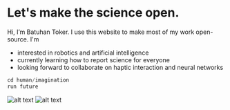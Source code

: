 # Let's make the science open.

Hi, I’m Batuhan Toker. I use this website to make most of my work open-source. I'm
- interested in robotics and artificial intelligence
- currently learning how to report science for everyone
- looking forward to collaborate on haptic interaction and neural networks
```c++
cd human/imagination
run future
```
![alt text](https://github-readme-stats.vercel.app/api/top-langs/?username=batuhantoker)
![alt text](https://github-readme-streak-stats.herokuapp.com/?user=batuhantoker)
<!-- 
![alt text](https://github-readme-stats.vercel.app/api/top-langs/?username=batuhantoker)

![alt text](https://github-profile-trophy.vercel.app/?username=batuhantoker) 
![alt text](https://github-readme-stats.vercel.app/api?username=batuhantoker)
![alt text](https://github-profile-summary-cards.vercel.app/api/cards/profile-details?username=batuhantoker&theme=vue)
--->
<!---
tokerbatuhan/tokerbatuhan is a ✨ special ✨ repository because its `README.md` (this file) appears on your GitHub profile.
You can click the Preview link to take a look at your changes.
--->
